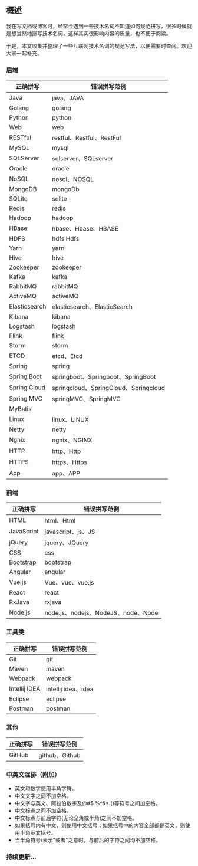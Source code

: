 ## 概述

我在写文档或博客时，经常会遇到一些技术名词不知道如何规范拼写，很多时候就是想当然地拼写技术名词，这样其实很影响内容的质量，也不便于阅读。  

于是，本文收集并整理了一些互联网技术名词的规范写法，以便需要时查阅。欢迎大家一起补充。

### 后端

| 正确拼写 | 错误拼写范例 |
| -- | -- |
| Java | java、JAVA |
| Golang | golang |
| Python | python |
| Web | web |
| RESTful | restful、Restful、RestFul |
| MySQL | mysql |
| SQLServer | sqlserver、SQLserver |
| Oracle | oracle |
| NoSQL | nosql、NOSQL |
| MongoDB | mongoDb |
| SQLite | sqlite |
| Redis | redis |
| Hadoop | hadoop |
| HBase | hbase、Hbase、HBASE |
| HDFS | hdfs Hdfs |
| Yarn | yarn |
| Hive | hive |
| Zookeeper | zookeeper |
| Kafka | kafka |
| RabbitMQ | rabbitMQ |
| ActiveMQ | activeMQ |
| Elasticsearch | elasticsearch、ElasticSearch |
| Kibana | kibana |
| Logstash | logstash |
| Flink | flink |
| Storm | storm |
| ETCD | etcd、Etcd |
| Spring | spring |
| Spring Boot | springboot、Springboot、SpringBoot |
| Spring Cloud | springcloud、SpringCloud、Springcloud |
| Spring MVC | springMVC、SpringMVC |
| MyBatis | 
| Linux | linux、LINUX |
| Netty | netty |
| Ngnix | ngnix、NGINX |
| HTTP | http、Http |
| HTTPS | https、Https |
| App | app、APP |



### 前端

| 正确拼写 | 错误拼写范例 |
| -- | -- |
| HTML   | html、Html |
| JavaScript | javascript、js、JS |
| jQuery | jquery、JQuery |
| CSS | css |
| Bootstrap | bootstrap |
| Angular | angular |
| Vue.js | Vue、vue、vue.js |
| React | react |
| RxJava | rxjava |
| Node.js | node.js、nodejs、NodeJS、node、Node |

### 工具类

| 正确拼写 | 错误拼写范例 |
| -- | -- |
| Git   | git   |
| Maven | maven |
| Webpack | webpack |
| Intellij IDEA | intellij idea、idea |
| Eclipse | eclipse |
| Postman | postman|

### 其他

| 正确拼写 | 错误拼写范例 |
| -- | -- |
|  GitHub  | github、Github |


### 中英文混排（附加）

- 英文和数字使用半角字符。
- 中文文字之间不加空格。
- 中文字与英文、阿拉伯数字及@#$ %^&*.()等符号之间加空格。
- 中文标点之间不加空格。
- 中文标点与前后字符(无论全角或半角)之间不加空格。
- 如果括号内有中文，则使用中文括号；如果括号中的内容全部都是英文，则使用半角英文括号。
- 当半角符号/表示"或者"之意时，与前后的字符之间均不加空格。

### 持续更新...

